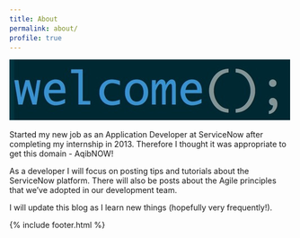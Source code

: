 ```yaml
---
title: About
permalink: about/
profile: true
---
```


<img src="/assets/images/about-welcome.jpg"/>

Started my new job as an Application Developer at ServiceNow after completing my internship in 2013. Therefore I thought it was appropriate to get this domain - AqibNOW!

As a developer I will focus on posting tips and tutorials about the ServiceNow platform. There will also be posts about the Agile principles that we’ve adopted in our development team.

I will update this blog as I learn new things (hopefully very frequently!).

{% include footer.html %}
